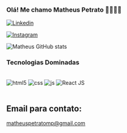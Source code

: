 ### Olá! Me chamo Matheus Petrato 👨🏽‍💻🤙

[![Linkedin](https://img.shields.io/badge/LinkedIn-0077B5?style=for-the-badge&logo=linkedin&logoColor=white)](https://www.linkedin.com/in/matheus-petrato-95a720222/)

[![Instagram](https://img.shields.io/badge/Instagram-E4405F?style=for-the-badge&logo=instagram&logoColor=white)](https://www.instagram.com/matheuspetrato_/)

![Matheus GitHub stats](https://github-readme-stats.vercel.app/api?username=Mpetrato&show_icons=true&theme=radical)



### Tecnologias Dominadas

<div styles="display: inline_block"><br/>
  <img align="center" alt="html5" src="https://img.shields.io/badge/HTML5-E34F26?style=for-the-badge&logo=html5&logoColor=white"/>
  <img align="center" alt="css" src="https://img.shields.io/badge/CSS3-1572B6?style=for-the-badge&logo=css3&logoColor=white"/>
<img align="center" alt="js" src="https://img.shields.io/badge/JavaScript-F7DF1E?style=for-the-badge&logo=javascript&logoColor=black"/>
 <img align="center" alt="React JS" src="https://img.shields.io/badge/React-20232A?style=for-the-badge&logo=react&logoColor=61DAFB"/>
</div></br>




## Email para contato:

matheuspetratomp@gmail.com
